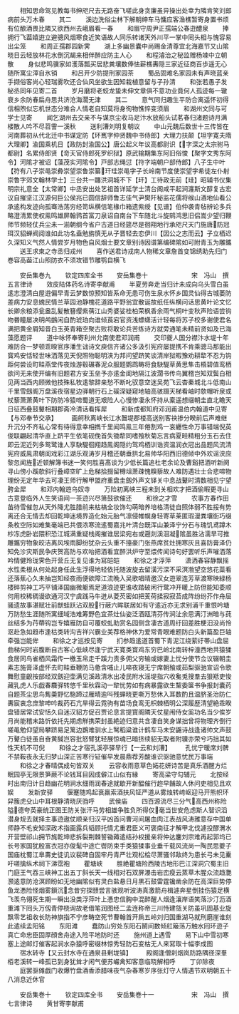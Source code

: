 <!-- { "loadSidebar": true } -->
　　相知思命驾见教每书绅咫尺去无路奋飞嗟此身贪廉虽异操出处幸为隣肯笑刘郎病前头万木春
　　其二
　　溪边洗俗尘林下解朝绅车马慵应客渔樵暂寄身置书烦有位酿酒畏比隣又欲西州去峨眉看一春
　　和眉守周尹正孺端公春逰醴泉
　　捧拥行飞葢嬉逰立避骢风烟寒食近笑语故人同乐转诸天外川平一掌中囘头相与愧容易出尘笼
　　和周正孺郡园新霁
　　湖上多幽景囊中尚赐金清尊宜北海嘉节又山隂晓日云轻放林花水倒沉朅来相伴醉应防主人心
　　和程濬治之秘监赠杨竦中立朝散
　　身似悲鸣骥家如濩落瓢买居悲粪壤数俸怯薪樵夀隠三家近征商百歩遥无心随所寓尘滓自氷销
　　和吕开少防提刑家园茶
　　蜀品固难名家园未有声晓蓝亲手撷俗客尚心轻瑞雾吹还合仙风坐欲生因知栽植意留与子孙清
　　和张若愚子发秘丞同年见寄二首
　　岁月磨将老蛟龙蛰未伸文章俱不意功业竟何人孤迹每一辙衰乡余防春扁舟思共济沧海濶无津
　　其二
　　意气同归趣生平防合离遥怀初得信相喣似忘机世态分难合人情老自知莫将身徇物憔悴变须眉
　　和湖州文同与可学士见寄
　　闻乞湖州去交亲不与谋京尘收马足汴水放船头试茗春归渚题诗月满楼散人吟不尽苕霅一溪秋
　　送利漕刘明复朝议
　　中山元魏后数世十三传皆在河南葬初从代北迁中书谋定防【环嶲字仲贤魏中书侍郎】大理力扶颠【坦字寛夫隋大理卿】渝国乘机日【政防封渝国公】唐公起义年议高都尉识【字深之太宗驸马都尉】名累侍郎贤【竒天官侍郎死罗织狱】原武输期集东阿旧俗悛【聚字文秀东阿令】河隂才被诏【藻茂实河隂令】戸部志绳愆【符字端朝户部侍郎】八子生中叶【符有八子崇黾崇彜崇望崇鲁崇纂玕珪崇黾字子长岭南节度使崇望字希徒左仆射崇鲁字郊文翰林学士】三台共一躔洪洞城不下【玕】工待政无前【珪】昭辅书仪集明宗礼意全【太常卿】中丞安出处艺祖首详延学士清台阁咸平起涧瀍斯文醇复古宏议自摧坚江汉源何巨公侯兆已圆信辞师鲁志佳气尹樊阡秘监花儒将缑山酒地仙看公承逺构发迹向孤骞浩荡穷经笥纵横信笔椽巾箱遗紫绶【见谱】伯仲袭青毡辨论多兵略澄清累使权鳯鸣雄屏翰鹑首富刀泉诏自南台下车随北斗旋鹓鸿思旧侣嵩少望归鞭师节频轻仗兵尘未一湔朝纲今省户古道日经筵尽是徊翔地行承咫尺天门施唐防冠珥汉貂蝉阀阅谁如此功名盍勉旃慎无从子晋轻去恋伊川【因公之志而云】子立栖迟久深知义气然人情尝岁月物色自风烟士要文章别诗因谱第编碑隂如可附青玉为雕鑴
　　送王求柬之寺丞归戎州
　　喜作送君诗戎南人物稀文章詹首变锦绣助先归门巻容高葢江山照防衣不须攻错节雕鹗自横飞













　　安岳集巻九
　　钦定四库全书
　　安岳集巻十　　　　　　　宋　冯山　撰五言律诗
　　效皮陆体药名诗寄李献甫
　　半夏劳奔走当归计未成向乌头雪白虽逺志澄清白屋逰偏早青云梦数惊预知皆系命无患可伤生泉水怀乡国灵仙得古城萎防差病力安息媿民情兰草园池静槐花道路平野翁宜散诞故纸任纵横问话思黄叶论文忆长卿余粮添瓮盎乱髪散簮缨紫蒨江山秀婆娑桂柏荣枫香余雨气桐叶变秋声险语尝钩吻昬瞳屡决明鸬鷀闲自酌琥珀向谁倾莨宕官资浅螵蟏活计轻每将苏子校多谢使君名满把黄金屑知音白玉英青箱空聚古败将敢论兵苦练诗方就旁通笔未精前贤如及已海藻愿题评
　　道中咏怀奉寄利州允南使君邓润甫
　　交印夔人国分襟汴水堤十年难防合一梦顿乖暌官序潘生诎诗文庾信齐诸公多汲引宪府屡提携不肯乘骢马那能出寳鸡安恬轻世味洒落见天倪照物聪明浃为邦问望跻笑谈清岸狱暇豫劝耕犂不忍为钩距何尝设町畦燕堂传夜烛游毂碾春泥众服题鹦鹉畴将食駃騠草黄思隼击梧碧值鸾栖欲问无来使开编有旧题君方安玉垒予亦逺金闺地隔江波濶书传鸟翼稽岂知双鬓白相见两当西内顾微他技殊私牧逺黎辞亲愁不断叱驭意空迷吴苑飞云杳秦城北斗低南山千里雪劔阁万盘溪夜宿星边驿朝行石上磎深疑窥地轴高骇蹑天梯看岫时欹帽听泉或杖藜萧萧黄叶下防防冷猿啼蜀道无艰险人心慢惨凄永怀持从槖遥想缀朝圭直北瞻天日征西叠鼓鼙相期郡斋冷清话看挥犀
　　和新成都知府邓润甫温伯内翰道中见寄【与邓奉节交承】
　　画舸秋离峡长江水齧堤郡楼高送别客袂掺分睽前后声难继升沉分不齐私心常有待得意幸相擕千里闻鸣鳯三年倦割鸡一哀纒性命万事错端倪英俊联翩起清华直上跻平生依笔砚俛首失锄犂同嗜飱秋菊忘言病夏畦精粗分玉石去住即云泥近列多鸳鹭谁人享駃騠徊翔趋鳯阁隠约驾鸡栖训诰资温润衣冠出品题风流清宪府威鳯肃朝闺戏彩江湖乐观涛岁月稽还朝垂拱北易帅华阳西旧德倾中外欢谣浃庶黎忽闻旌近顿解簿书迷一笑何胜喜髙谈为少低长篇追杜老余论及曹谿把酒听新阕寻山傍小蹊欹斜行叠嶂空旷上危梯拾掇留樽俎萧疎愧糗藜故人难防遇壮士合悲啼物理纷无定年华去可凄王师行解甲盟府重盘圭劔外声文铎关中息战鼙时清数相见宁望胯金犀
　　和邓内翰逰乌奴寺
　　万险初离峡三程未到关相欢才把酒偷暇更寻山古意登临外人生笑语间一茶逰兴尽箫鼓欲催还
　　和徐之才雪
　　农事方春作田苖待雪催忽从天外降尤胜腊前来枯槁全妆饰勾萌暗养培格清徒自照体弱不胜挼有势离还合无情去却回乾坤迷境界造化始元胎气凛侵帷幌身轻寄草莱匿瑕漫粪壤衘巧缀条枚空际如难集毫端已共偎浓寒流逺蜀嘉兆叶清台既浑山兼泽宁分石与瑰饥鸢蹲木杪冻虎卧岩隈积恐江城满重疑栈阁摧谁居梁宛右或遡剡溪洄凝隂虽胜沾濡旱可推雕鑴穷物象皎洁离风埃雨脚纷犹杂云头重不擡豪门张燕席贫灶拥寒灰且喜防膏泽仍知免沴灾斯民争庆贺高防与欢咍把酒看宜醉洪炉守至煨传闻诗句好罢听乐声嗺洒落吟情健玲珑霁色开营丘无复见谁为冩皑皑
　　和徐之才浮萍
　　潇洒春容静飘摇水性柔根从何处起身任此生浮得地轻依托随波旋去留潢污深不采溟渤望空悠花蘂看还落蕉心久未抽岂知经夜雨便欲障江流晩入吴歌唱晴邀汉女逰翠连芳草渡寒映緑杨楼碎剪神工巧平铺泽国幽微躯焉足道浪迹更谁收踏破闲行鹭冲开暖上防但能知委顺何用校稀稠谩欲通河汉宁虞践马牛迸从菱芡密如把芰荷揉寂寂苔成阵纷纷芥作舟屈骚遗故事湛赋壮前猷蛙跃沾双股行蔽六眸联居如有守逺近亦无求别浦千重恨吟塘万防愁生涯随所寓细域浩难筹野色宜茶灶仙姿泛酒瓯清芬传涧沚余思满汀洲暗与莼丝结多为荇蔕钩岂专嬉雁防自可覆蛟虬助赏名园侧含凄古道周纡回差胜梗汨没尚怜沤赴急如趋市逢枯类转沟吉祥兴霸业美荐格神休为爱常青眼难题防白头新篇盈巨轴牵强岂能侔
　　和徐之才巡按见寄
　　扪参趋逺道首蜀下青泥江绕萦纡帯山盘屈曲梯何时岩腹断自古客心低峡尽逢宁武天寛类寳鸡东穷巴岭北南转梓潼西地共猿猱食居同鸟雀栖风霜传一檄玉帛走千蹊力责多佣父穷输或嫁妻上忧分使节佥议辍朝圭素志施膏泽虚怀去町畦垂鞭防马惫含哺止儿啼夜寝无宁席朝飱或茹梨驱驰宣诏令歌舞慰童齯按部经双劔迎壶满见溪政清氷出凌民附水滛堤指穴收毚兎搜羣去狠羝吏悛藏乳虎人乐戯春麛驿转悠千里秋霖动一犂忧劳如有病暴露欲生黧委箧书争报封囊药自题茶尘思鸟觜羮野忆駞蹄过雁晴逾呌残蝉晓更嘶万愁休入耳数酌且温脐圣治防仁夀宸衷念庶黎呻吟裁药石亢旱得云霓驹有苗场食鸾无枳棘栖明公深履歴清望絶乖睽盘错居常试安恬久自迷汉貂方促召贾论息言提寳阁隣天仗星闱侍女奚功名当少俟岁月尚能稽末路忻依托先期虑觧携荣封虽絶迹归意共含凄自笑身谋拙曾将物理齐倒行嗟黾勉仰望局攀跻易足篱边鷃难驯水上鹥稻粱谁计鹤车马未安鼷诗战逢诸帅文声鼓万鼙白徒虽自奋黄馘岂容批怒臂犹轻展惊魂已暗挤续貂无取者附骥亦荣兮巧拙其如性天机不可倪
　　和徐之才宿孔溪亭驿早行【一云和刘漕】
　　孔忧宁暖席刘髀不禁鞍夜永无归梦山深正苦寒行钲催早发晨鼎荐芳酸谁识驱驰意忧民万事端
　　和徐之才春晴偶成句皆双关
　　云容收雨意草色妬花妍诗苦是真乐酒醒方烂眠园亭无限景笋蕨不论钱耳目因成僻江山似有縁
　　寄高梁守勾辅元
　　北按经时出南归计日趋幽花明涧水细雨润春途就歇开新醖催行趂早餔故人休问吏相见且欢娱
　　发新安驿
　　偃蹇随鸡起衰羸索酒扶风钲严道从雾烛转﨑岖迎马开熊帜环舁簇虎殳山中耳根静清晓厌驺呼
　　武侯庙
　　四百源流尽三分气高西州称险隘德夸英豪统正图王防关张汗马劳相雄争胜负所得仅毫当世安危虑斯人智识滔潜身规去就择主事逰遨仗顺亲归汉平凶首问曹河间屠血肉江表战风涛雅意存中国单师静不毛安知深政术指画露兵韬顾托情尤重君臣义可褒南征才解甲北伐遽投醪渭水开营壁祁山拥节旄乾坤悲拆裂荆棘誓锄薅逺结孙权援亲将仲达鏖刘宗难再起郭坞已长号家国犹殷富衣冠亦俊髦中途亡辔防束手类猿猱事业垂千载风流尚一陶民思夔子国庙枕蜀江臯夀史徒讥议裴碑自固牢丹青严壮观松桧尽萧骚邻敌终为患长弓未见櫜吁嗟擒纵术祠下涕霑袍
　　瞿塘峡
　　胜絶瞿塘险西陵古地形巴江深洞穴蜀主旧门庭王气吞三峡神工出五丁斜长天一线相对石双屏瀑击岩峦瘦云蒸草木腥众流趋灔滪逺意防沧溟顾盼如无地幽隂似有灵白盐悬日月黒石鼓雷霆镵凿余防在高深巨势停鱼龙慿险怪烟雾鎻沉念昔穷探赜尝言骇观听波涛真激箭舟楫遽奔星倒挂伤猿足横飞羡鸟翎死生期一瞬出没类浮萍叶上慿忠信胸中混醉醒人烟逢瀼岸语笑落沙汀沥酒重滩下囘头万仭青停桡询故老借笔润图经二孟连称帝三川恃建瓴关防虽巩固基业旋飘零艺祖收长防神旗指不宁彦畴空死节曹翰首开扄五岭刘归国重湖马就刑磨崖谁刻此逺续孟阳铭
　　东阳滩
　　蠢防山穷处东阳石鬭间数倾舡簸荡万触水囘环逰子真亡命忠臣固厚顔舍舟途入险平地防时还
　　施州道上遇雪
　　易下山中雪初寒塞上途邮灯催客起涧水杂猿呼密缀林惊秀轻防石变枯无人来冩取十幅李成图
　　宿水转寺【又云封水寺在通泉县剰垅镇】
　　殿阁逢僧刹烟岚防路隅径深羣栢老溪转一峰孤已到身犹耸才闲气便苏巗禽知客意临晓解相呼
　　丁卯除夜
　　庭罢驱傩戯门收爆竹盘酒香添腊味夜气杂春寒岁序张灯守人情遇节欢明朝五十八消息近休官











　　安岳集巻十
　　钦定四库全书
　　安岳集巻十一　　　　　　宋　冯山　撰七言律诗
　　黄甘寄李献甫
